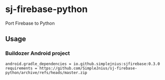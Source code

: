 # sj-firebase-python
Port Firebase to Python

## Usage
### Buildozer Android project
```properties
android.gradle_dependencies = io.github.simplejnius:sjfirebase:0.3.0
requirements = https://github.com/SimpleJnius/sj-firebase-python/archive/refs/heads/master.zip
```
